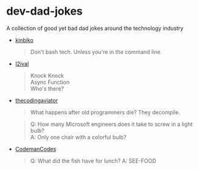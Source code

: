 # dev-dad-jokes
A collection of good yet bad dad jokes around the technology industry

- [kinbiko](https://github.com/kinbiko)

    > Don't bash tech. Unless you're in the command line.

- [I2ival](https://github.com/nmarch213)

    > Knock Knock<br>
    > Async Function<br>
    > Who's there?

- [thecodingaviator](https://github.com/thecodingaviator/)

    > What happens after old programmers die? They decompile.
    
    > Q: How many Microsoft engineers does it take to screw in a light bulb?<br>
    > A: Only one chair with a colorful bulb?
    
- [CodemanCodes](https://github.com/CodemanCodes)

    > Q: What did the fish have for lunch?
    > A: SEE-FOOD
    
